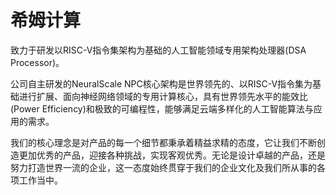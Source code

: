 # 希姆计算

致力于研发以RISC-V指令集架构为基础的人工智能领域专用架构处理器(DSA Processor)。

公司自主研发的NeuralScale NPC核心架构是世界领先的、以RISC-V指令集为基础进行扩展、面向神经网络领域的专用计算核心，具有世界领先水平的能效比(Power Efficiency)和极致的可编程性，能够满足云端多样化的人工智能算法与应用的需求。

我们的核心理念是对产品的每一个细节都秉承着精益求精的态度，它让我们不断创造更加优秀的产品，迎接各种挑战，实现客观优秀。无论是设计卓越的产品，还是努力打造世界一流的企业，这一态度始终贯穿于我们的企业文化及我们所从事的各项工作当中。
